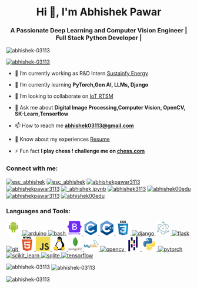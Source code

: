 <h1 align="center">Hi 👋, I'm Abhishek Pawar</h1>
<h3 align="center">A Passionate Deep Learning and Computer Vision Engineer | Full Stack Python Developer |</h3>

<p align="left"> <img src="https://komarev.com/ghpvc/?username=abhishek-03113&label=Profile%20views&color=0e75b6&style=flat" alt="abhishek-03113" /> </p>

<p align="left"> <a href="https://github.com/ryo-ma/github-profile-trophy"><img src="https://github-profile-trophy.vercel.app/?username=abhishek-03113" alt="abhishek-03113" /></a> </p>

- 🔭 I’m currently working as R&D Intern [Sustainfy Energy](https://www.linkedin.com/company/sustainfy-energy-llp/?lipi=urn%3Ali%3Apage%3Ad_flagship3_search_srp_all%3BzkJHHGxMQ3W4z3zidnj9AA%3D%3D)

- 🌱 I’m currently learning **PyTorch,Gen AI, LLMs, Django**

- 👯 I’m looking to collaborate on [IoT RTSM](https://github.com/Abhishek-03113/IOT-applicatiotion-for-real-time-sensor-monitoring)

- 💬 Ask me about **Digital Image Processing,Computer Vision, OpenCV, SK-Learn,Tensorflow**

- 📫 How to reach me **abhishek03113@gmail.com**

- 📄 Know about my experiences [Resume](https://drive.google.com/file/d/1a6AcaDsDFlxWQMcn-c5LKnOoUek0pAPX/view?usp=sharing)

- ⚡ Fun fact **I play chess ! challenge me on [chess.com](https://www.chess.com/member/abhi_03113)**

<h3 align="left">Connect with me:</h3>
<p align="left">
<a href="https://dev.to/esc_abhishek" target="blank"><img align="center" src="https://raw.githubusercontent.com/rahuldkjain/github-profile-readme-generator/master/src/images/icons/Social/devto.svg" alt="esc_abhishek" height="30" width="40" /></a>
<a href="https://twitter.com/esc_abhishek" target="blank"><img align="center" src="https://raw.githubusercontent.com/rahuldkjain/github-profile-readme-generator/master/src/images/icons/Social/twitter.svg" alt="esc_abhishek" height="30" width="40" /></a>
<a href="https://linkedin.com/in/abhishekpawar3113" target="blank"><img align="center" src="https://raw.githubusercontent.com/rahuldkjain/github-profile-readme-generator/master/src/images/icons/Social/linked-in-alt.svg" alt="abhishekpawar3113" height="30" width="40" /></a>
<a href="https://kaggle.com/abhishekpawar3113" target="blank"><img align="center" src="https://raw.githubusercontent.com/rahuldkjain/github-profile-readme-generator/master/src/images/icons/Social/kaggle.svg" alt="abhishekpawar3113" height="30" width="40" /></a>
<a href="https://instagram.com/_abhishek.ipynb" target="blank"><img align="center" src="https://raw.githubusercontent.com/rahuldkjain/github-profile-readme-generator/master/src/images/icons/Social/instagram.svg" alt="_abhishek.ipynb" height="30" width="40" /></a>
<a href="https://www.codechef.com/users/abhishek3113" target="blank"><img align="center" src="https://cdn.jsdelivr.net/npm/simple-icons@3.1.0/icons/codechef.svg" alt="abhishek3113" height="30" width="40" /></a>
<a href="https://www.hackerrank.com/abhishek00edu" target="blank"><img align="center" src="https://raw.githubusercontent.com/rahuldkjain/github-profile-readme-generator/master/src/images/icons/Social/hackerrank.svg" alt="abhishek00edu" height="30" width="40" /></a>
<a href="https://www.leetcode.com/abhishekpawar3113" target="blank"><img align="center" src="https://raw.githubusercontent.com/rahuldkjain/github-profile-readme-generator/master/src/images/icons/Social/leet-code.svg" alt="abhishekpawar3113" height="30" width="40" /></a>
<a href="https://auth.geeksforgeeks.org/user/abhishek00edu" target="blank"><img align="center" src="https://raw.githubusercontent.com/rahuldkjain/github-profile-readme-generator/master/src/images/icons/Social/geeks-for-geeks.svg" alt="abhishek00edu" height="30" width="40" /></a>
</p>

<h3 align="left">Languages and Tools:</h3>
<p align="left"> <a href="https://developer.android.com" target="_blank" rel="noreferrer"> <img src="https://raw.githubusercontent.com/devicons/devicon/master/icons/android/android-original-wordmark.svg" alt="android" width="40" height="40"/> </a> <a href="https://www.arduino.cc/" target="_blank" rel="noreferrer"> <img src="https://cdn.worldvectorlogo.com/logos/arduino-1.svg" alt="arduino" width="40" height="40"/> </a> <a href="https://www.gnu.org/software/bash/" target="_blank" rel="noreferrer"> <img src="https://www.vectorlogo.zone/logos/gnu_bash/gnu_bash-icon.svg" alt="bash" width="40" height="40"/> </a> <a href="https://getbootstrap.com" target="_blank" rel="noreferrer"> <img src="https://raw.githubusercontent.com/devicons/devicon/master/icons/bootstrap/bootstrap-plain-wordmark.svg" alt="bootstrap" width="40" height="40"/> </a> <a href="https://www.cprogramming.com/" target="_blank" rel="noreferrer"> <img src="https://raw.githubusercontent.com/devicons/devicon/master/icons/c/c-original.svg" alt="c" width="40" height="40"/> </a> <a href="https://www.w3schools.com/cpp/" target="_blank" rel="noreferrer"> <img src="https://raw.githubusercontent.com/devicons/devicon/master/icons/cplusplus/cplusplus-original.svg" alt="cplusplus" width="40" height="40"/> </a> <a href="https://www.w3schools.com/css/" target="_blank" rel="noreferrer"> <img src="https://raw.githubusercontent.com/devicons/devicon/master/icons/css3/css3-original-wordmark.svg" alt="css3" width="40" height="40"/> </a> <a href="https://www.djangoproject.com/" target="_blank" rel="noreferrer"> <img src="https://cdn.worldvectorlogo.com/logos/django.svg" alt="django" width="40" height="40"/> </a> <a href="https://www.electronjs.org" target="_blank" rel="noreferrer"> <img src="https://raw.githubusercontent.com/devicons/devicon/master/icons/electron/electron-original.svg" alt="electron" width="40" height="40"/> </a> <a href="https://flask.palletsprojects.com/" target="_blank" rel="noreferrer"> <img src="https://www.vectorlogo.zone/logos/pocoo_flask/pocoo_flask-icon.svg" alt="flask" width="40" height="40"/> </a> <a href="https://git-scm.com/" target="_blank" rel="noreferrer"> <img src="https://www.vectorlogo.zone/logos/git-scm/git-scm-icon.svg" alt="git" width="40" height="40"/> </a> <a href="https://www.w3.org/html/" target="_blank" rel="noreferrer"> <img src="https://raw.githubusercontent.com/devicons/devicon/master/icons/html5/html5-original-wordmark.svg" alt="html5" width="40" height="40"/> </a> <a href="https://developer.mozilla.org/en-US/docs/Web/JavaScript" target="_blank" rel="noreferrer"> <img src="https://raw.githubusercontent.com/devicons/devicon/master/icons/javascript/javascript-original.svg" alt="javascript" width="40" height="40"/> </a> <a href="https://www.linux.org/" target="_blank" rel="noreferrer"> <img src="https://raw.githubusercontent.com/devicons/devicon/master/icons/linux/linux-original.svg" alt="linux" width="40" height="40"/> </a> <a href="https://www.mongodb.com/" target="_blank" rel="noreferrer"> <img src="https://raw.githubusercontent.com/devicons/devicon/master/icons/mongodb/mongodb-original-wordmark.svg" alt="mongodb" width="40" height="40"/> </a> <a href="https://www.mysql.com/" target="_blank" rel="noreferrer"> <img src="https://raw.githubusercontent.com/devicons/devicon/master/icons/mysql/mysql-original-wordmark.svg" alt="mysql" width="40" height="40"/> </a> <a href="https://opencv.org/" target="_blank" rel="noreferrer"> <img src="https://www.vectorlogo.zone/logos/opencv/opencv-icon.svg" alt="opencv" width="40" height="40"/> </a> <a href="https://pandas.pydata.org/" target="_blank" rel="noreferrer"> <img src="https://raw.githubusercontent.com/devicons/devicon/2ae2a900d2f041da66e950e4d48052658d850630/icons/pandas/pandas-original.svg" alt="pandas" width="40" height="40"/> </a> <a href="https://www.python.org" target="_blank" rel="noreferrer"> <img src="https://raw.githubusercontent.com/devicons/devicon/master/icons/python/python-original.svg" alt="python" width="40" height="40"/> </a> <a href="https://pytorch.org/" target="_blank" rel="noreferrer"> <img src="https://www.vectorlogo.zone/logos/pytorch/pytorch-icon.svg" alt="pytorch" width="40" height="40"/> </a> <a href="https://scikit-learn.org/" target="_blank" rel="noreferrer"> <img src="https://upload.wikimedia.org/wikipedia/commons/0/05/Scikit_learn_logo_small.svg" alt="scikit_learn" width="40" height="40"/> </a> <a href="https://www.sqlite.org/" target="_blank" rel="noreferrer"> <img src="https://www.vectorlogo.zone/logos/sqlite/sqlite-icon.svg" alt="sqlite" width="40" height="40"/> </a> <a href="https://www.tensorflow.org" target="_blank" rel="noreferrer"> <img src="https://www.vectorlogo.zone/logos/tensorflow/tensorflow-icon.svg" alt="tensorflow" width="40" height="40"/> </a> </p>

<p><img align="left" src="https://github-readme-stats.vercel.app/api/top-langs?username=abhishek-03113&show_icons=true&theme=gruvbox&locale=en&layout=compact" alt="abhishek-03113" /></p>

<p>&nbsp;<img align="center" src="https://github-readme-stats.vercel.app/api?username=abhishek-03113&show_icons=true&theme=gruvbox&locale=en" alt="abhishek-03113" /></p>

<p><img align="center" src="https://github-readme-streak-stats.herokuapp.com/?user=abhishek-03113&theme=dark" alt="abhishek-03113" /></p>
